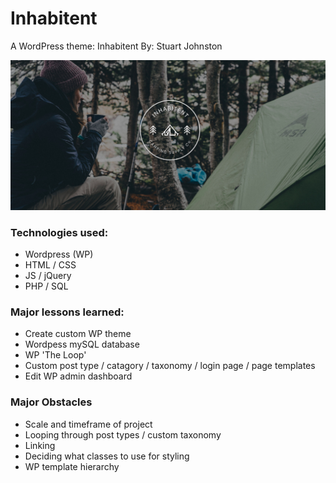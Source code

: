 # Inhabitent

A WordPress theme: Inhabitent
By: Stuart Johnston

![alt text](https://github.com/johnstonstu/inhabitent/blob/master/themes/inhabitent/assets/images/Screen%20Shot%202018-06-06%20at%2010.35.18%20AM.png)

### Technologies used:

- Wordpress (WP)
- HTML / CSS
- JS / jQuery
- PHP / SQL

### Major lessons learned:

- Create custom WP theme
- Wordpess mySQL database
- WP 'The Loop'
- Custom post type / catagory / taxonomy / login page / page templates
- Edit WP admin dashboard

### Major Obstacles

- Scale and timeframe of project
- Looping through post types / custom taxonomy
- Linking
- Deciding what classes to use for styling
- WP template hierarchy
